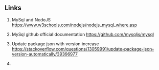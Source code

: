 ## Links

1. MySql and NodeJS
  https://www.w3schools.com/nodejs/nodejs_mysql_where.asp

2. MySql github official documentation
  https://github.com/mysqljs/mysql

3. Update package json with version increase
  https://stackoverflow.com/questions/13059991/update-package-json-version-automatically/39396977

4. 